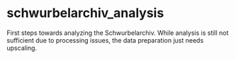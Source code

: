 # schwurbelarchiv_analysis
First steps towards analyzing the Schwurbelarchiv. While analysis is still not sufficient due to processing issues, the data preparation just needs upscaling. 

